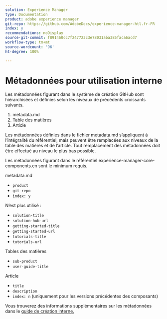 ```yaml
---
solution: Experience Manager
type: Documentation
product: adobe experience manager
git-repo: https://github.com/AdobeDocs/experience-manager-htl.fr-FR
index: y
recommendations: noDisplay
source-git-commit: f891460cc7f247723c3e78031aba385faca6acd7
workflow-type: tm+mt
source-wordcount: '96'
ht-degree: 100%

---
```



# Métadonnées pour utilisation interne

Les métadonnées figurant dans le système de création GitHub sont hiérarchisées et définies selon les niveaux de précédents croissants suivants.

1. metadata.md
1. Table des matières
1. Article

Les métadonnées définies dans le fichier metadata.md s’appliquent à l’intégralité du référentiel, mais peuvent être remplacées aux niveaux de la table des matières et de l’article. Tout remplacement des métadonnées doit être effectué au niveau le plus bas possible.

Les métadonnées figurant dans le référentiel experience-manager-core-components.en sont le minimum requis.

metadata.md

* `product`
* `git-repo`
* `index: y`

N’est plus utilisé :

* `solution-title`
* `solution-hub-url`
* `getting-started-title`
* `getting-started-url`
* `tutorials-title`
* `tutorials-url`

Tables des matières

* `sub-product`
* `user-guide-title`

Article

* `title`
* `description`
* `index: n` (uniquement pour les versions précédentes des composants)

Vous trouverez des informations supplémentaires sur les métadonnées dans le [guide de création interne.](https://experienceleague.adobe.com/docs/authoring-guide-exl/using/authoring/features/metadata.html?lang=fr#solution)
